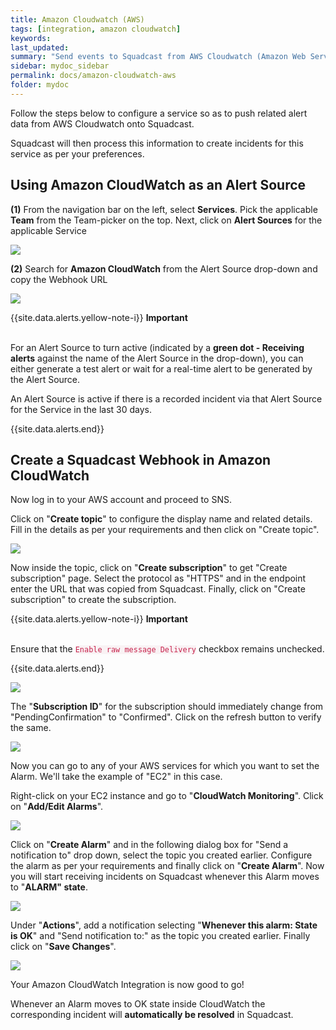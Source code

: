 ```yaml
---
title: Amazon Cloudwatch (AWS)
tags: [integration, amazon cloudwatch]
keywords: 
last_updated: 
summary: "Send events to Squadcast from AWS Cloudwatch (Amazon Web Services)"
sidebar: mydoc_sidebar
permalink: docs/amazon-cloudwatch-aws
folder: mydoc
---
```


Follow the steps below to configure a service so as to push related alert data from AWS Cloudwatch onto Squadcast.

Squadcast will then process this information to create incidents for this service as per your preferences.

## Using Amazon CloudWatch as an Alert Source

**(1)** From the navigation bar on the left, select **Services**. Pick the applicable **Team** from the Team-picker on the top. Next, click on **Alert Sources** for the applicable Service

![](images/alert_source_1.png)

**(2)** Search for **Amazon CloudWatch** from the Alert Source drop-down and copy the Webhook URL

![](images/aws_1.png)

{{site.data.alerts.yellow-note-i}}
<b>Important</b><br/><br/>
<p>For an Alert Source to turn active (indicated by a <b>green dot - Receiving alerts</b> against the name of the Alert Source in the drop-down), you can either generate a test alert or wait for a real-time alert to be generated by the Alert Source.</p>
<p>An Alert Source is active if there is a recorded incident via that Alert Source for the Service in the last 30 days.</p>
{{site.data.alerts.end}}

## Create a Squadcast Webhook in Amazon CloudWatch

Now log in to your AWS account and proceed to SNS.

Click on "**Create topic**" to configure the display name and related details. Fill in the details as per your requirements and then click on "Create topic".

![](images/aws_2.png)

Now inside the topic, click on "**Create subscription**" to get "Create subscription" page. Select the protocol as "HTTPS" and in the endpoint enter the URL that was copied from Squadcast. Finally, click on "Create subscription" to create the subscription. 

{{site.data.alerts.yellow-note-i}}
<b>Important</b><br/><br/>
<p>Ensure that the <code class="highlighter-rouge" style="color: #c7254e; background-color: #f9f2f4 !important;">Enable raw message Delivery</code> checkbox remains unchecked.</p>
{{site.data.alerts.end}}

![](images/aws_3.png)

The "**Subscription ID**" for the subscription should immediately change from "PendingConfirmation" to "Confirmed". Click on the refresh button to verify the same.

![](images/aws_4.png)

Now you can go to any of your AWS services for which you want to set the Alarm. We'll take the example of "EC2" in this case.

Right-click on your EC2 instance and go to "**CloudWatch Monitoring**". Click on "**Add/Edit Alarms**".

![](images/aws_5.png)

Click on "**Create Alarm**" and in the following dialog box for "Send a notification to" drop down, select the topic you created earlier. Configure the alarm as per your requirements and finally click on "**Create Alarm**". Now you will start receiving incidents on Squadcast whenever this Alarm moves to "**ALARM" state**.

![](images/aws_6.png)

Under "**Actions**", add a notification selecting "**Whenever this alarm: State is OK**" and "Send notification to:" as the topic you created earlier. Finally click on "**Save Changes**".

![](images/aws_7.png)

Your Amazon CloudWatch Integration is now good to go! 

Whenever an Alarm moves to OK state inside CloudWatch the corresponding incident will **automatically be resolved** in Squadcast.